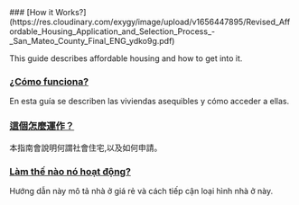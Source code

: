 <RenderIf language="en">
### [How it Works?](https://res.cloudinary.com/exygy/image/upload/v1656447895/Revised_Affordable_Housing_Application_and_Selection_Process_-_San_Mateo_County_Final_ENG_ydko9g.pdf) 

This guide describes affordable housing and how to get into it.
</RenderIf>
<RenderIf language="es">
### [¿Cómo funciona?](https://res.cloudinary.com/exygy/image/upload/v1656447890/Revised_Affordable_Housing_Application_and_Selection_Process_-_San_Mateo_County_ES_phyiwc.pdf) 

En esta guía se describen las viviendas asequibles y cómo acceder a ellas.
</RenderIf>
<RenderIf language="zh">
### [這個怎麼運作？](https://res.cloudinary.com/exygy/image/upload/v1656447884/Revised_Affordable_Housing_Application_and_Selection_Process_-_San_Mateo_County_CH_ntjioc.pdf) 

本指南會說明何謂社會住宅,以及如何申請。
</RenderIf>
<RenderIf language="vi">
### [Làm thế nào nó hoạt động?](https://res.cloudinary.com/exygy/image/upload/v1656447899/Revised_Affordable_Housing_Application_and_Selection_Process_-_San_Mateo_County_VIET_ztpwj6.pdf) 

Hướng dẫn này mô tả nhà ở giá rẻ và cách tiếp cận loại hình nhà ở này.
</RenderIf>
